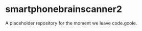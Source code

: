 smartphonebrainscanner2
=======================

A placeholder repository for the moment we leave code.goole.
